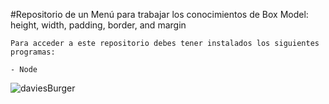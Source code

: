 #Repositorio de un Menú para trabajar los conocimientos de Box Model: height, width, padding, border, and margin

```
Para acceder a este repositorio debes tener instalados los siguientes programas: 

- Node
 ```
![daviesBurger](https://github.com/anamariamad/menuBurgers/assets/134279099/4db03e4b-938e-45d3-bad2-282348b69a22)
